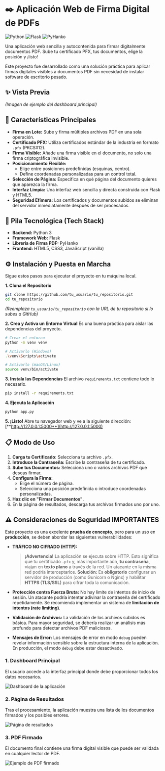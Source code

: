 # ✒️ Aplicación Web de Firma Digital de PDFs

![Python](https://img.shields.io/badge/Python-3.9+-blue.svg)
![Flask](https://img.shields.io/badge/Flask-2.x-black.svg)
![PyHanko](https://img.shields.io/badge/PyHanko-0.20.0-green.svg)


Una aplicación web sencilla y autocontenida para firmar digitalmente documentos PDF. Sube tu certificado PFX, tus documentos, elige la posición y ¡listo!

Este proyecto fue desarrollado como una solución práctica para aplicar firmas digitales visibles a documentos PDF sin necesidad de instalar software de escritorio pesado.

## ✨ Vista Previa


*(Imagen de ejemplo del dashboard principal)*

## 🚀 Características Principales

-   **Firma en Lote:** Sube y firma múltiples archivos PDF en una sola operación.
-   **Certificado PFX:** Utiliza certificados estándar de la industria en formato `.pfx` (PKCS#12).
-   **Firma Visible:** Añade una firma visible en el documento, no solo una firma criptográfica invisible.
-   **Posicionamiento Flexible:**
    -   Elige entre posiciones predefinidas (esquinas, centro).
    -   Define coordenadas personalizadas para un control total.
-   **Selección de Página:** Especifica en qué página del documento quieres que aparezca la firma.
-   **Interfaz Limpia:** Una interfaz web sencilla y directa construida con Flask y HTML5.
-   **Seguridad Efímera:** Los certificados y documentos subidos se eliminan del servidor inmediatamente después de ser procesados.

## 🔧 Pila Tecnológica (Tech Stack)

-   **Backend:** Python 3
-   **Framework Web:** Flask
-   **Librería de Firma PDF:** PyHanko
-   **Frontend:** HTML5, CSS3, JavaScript (vanilla)

## ⚙️ Instalación y Puesta en Marcha

Sigue estos pasos para ejecutar el proyecto en tu máquina local.

**1. Clona el Repositorio**
```bash
git clone https://github.com/tu_usuario/tu_repositorio.git
cd tu_repositorio
```
*(Reemplaza `tu_usuario/tu_repositorio` con la URL de tu repositorio si lo subes a GitHub)*

**2. Crea y Activa un Entorno Virtual**
Es una buena práctica para aislar las dependencias del proyecto.
```bash
# Crear el entorno
python -m venv venv

# Activarlo (Windows)
.\venv\Scripts\activate

# Activarlo (macOS/Linux)
source venv/bin/activate
```

**3. Instala las Dependencias**
El archivo `requirements.txt` contiene todo lo necesario.
```bash
pip install -r requirements.txt
```

**4. Ejecuta la Aplicación**
```bash
python app.py
```

**5. ¡Listo!**
Abre tu navegador web y ve a la siguiente dirección:
[**http://127.0.0.1:5000**](http://127.0.0.1:5000)

## 📋 Modo de Uso

1.  **Carga tu Certificado:** Selecciona tu archivo `.pfx`.
2.  **Introduce la Contraseña:** Escribe la contraseña de tu certificado.
3.  **Sube tus Documentos:** Selecciona uno o varios archivos PDF que deseas firmar.
4.  **Configura la Firma:**
    -   Elige el número de página.
    -   Selecciona una posición predefinida o introduce coordenadas personalizadas.
5.  **Haz clic en "Firmar Documentos"**.
6.  En la página de resultados, descarga tus archivos firmados uno por uno.

## ⚠️ Consideraciones de Seguridad IMPORTANTES

Este proyecto es una excelente **prueba de concepto**, pero para un uso en **producción**, se deben abordar las siguientes vulnerabilidades:

-   **TRÁFICO NO CIFRADO (HTTP):**
    > **¡Advertencia!** La aplicación se ejecuta sobre HTTP. Esto significa que tu certificado `.pfx` y, más importante aún, **tu contraseña**, viajan en **texto plano** a través de la red. Un atacante en la misma red podría interceptarlos.
    > **Solución:** Es **obligatorio** configurar un servidor de producción (como Gunicorn o Nginx) y habilitar **HTTPS (TLS/SSL)** para cifrar toda la comunicación.

-   **Protección contra Fuerza Bruta:** No hay límite de intentos de inicio de sesión. Un atacante podría intentar adivinar la contraseña del certificado repetidamente. Se recomienda implementar un sistema de **limitación de intentos (rate limiting)**.

-   **Validación de Archivos:** La validación de los archivos subidos es básica. Para mayor seguridad, se debería realizar un análisis más profundo para detectar archivos PDF maliciosos.

-   **Mensajes de Error:** Los mensajes de error en modo `debug` pueden revelar información sensible sobre la estructura interna de la aplicación. En producción, el modo `debug` debe estar desactivado.

### 1. Dashboard Principal
El usuario accede a la interfaz principal donde debe proporcionar todos los datos necesarios.

![Dashboard de la aplicación](./img/dashboard.png)

### 2. Página de Resultados
Tras el procesamiento, la aplicación muestra una lista de los documentos firmados y los posibles errores.

![Página de resultados](./img/resultado.png)

### 3. PDF Firmado
El documento final contiene una firma digital visible que puede ser validada en cualquier lector de PDF.

![Ejemplo de PDF firmado](./img/firma.png)